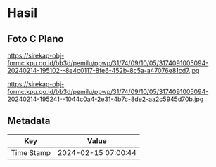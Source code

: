 # Hasil

## Foto C Plano

https://sirekap-obj-formc.kpu.go.id/bb3d/pemilu/ppwp/31/74/09/10/05/3174091005094-20240214-195102--8e4c0117-8fe6-452b-8c5a-a47076e81cd7.jpg

https://sirekap-obj-formc.kpu.go.id/bb3d/pemilu/ppwp/31/74/09/10/05/3174091005094-20240214-195241--1044c0a4-2e31-4b7c-8de2-aa2c5945d70b.jpg


## Metadata

| Key        | Value               |
| ---------- | ------------------- |
| Time Stamp | 2024-02-15 07:00:44 |



